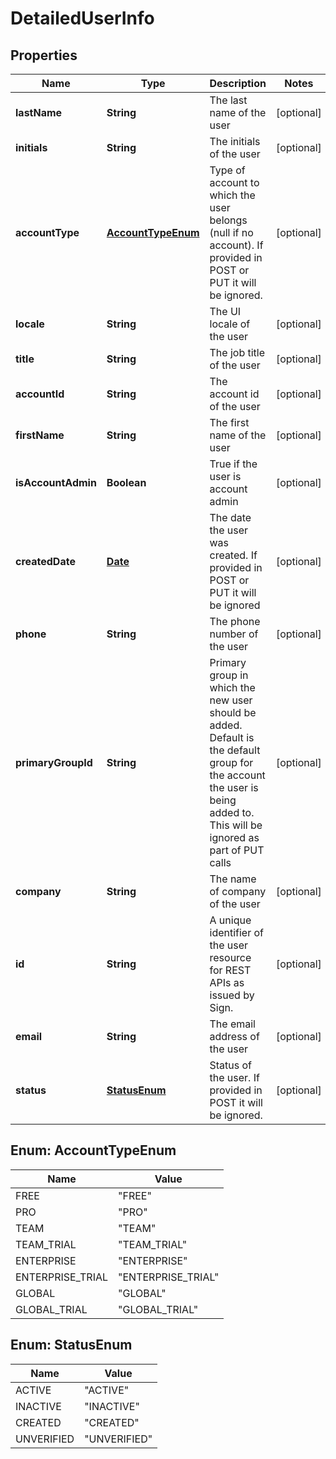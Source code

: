 
# DetailedUserInfo

## Properties
Name | Type | Description | Notes
------------ | ------------- | ------------- | -------------
**lastName** | **String** | The last name of the user |  [optional]
**initials** | **String** | The initials of the user |  [optional]
**accountType** | [**AccountTypeEnum**](#AccountTypeEnum) | Type of account to which the user belongs (null if no account). If provided in POST or PUT it will be ignored. |  [optional]
**locale** | **String** | The UI locale of the user |  [optional]
**title** | **String** | The job title of the user |  [optional]
**accountId** | **String** | The account id of the user |  [optional]
**firstName** | **String** | The first name of the user |  [optional]
**isAccountAdmin** | **Boolean** | True if the user is account admin |  [optional]
**createdDate** | [**Date**](Date.md) | The date the user was created. If provided in POST or PUT it will be ignored |  [optional]
**phone** | **String** | The phone number of the user |  [optional]
**primaryGroupId** | **String** | Primary group in which the new user should be added. Default is the default group for the account the user is being added to. This will be ignored as part of PUT calls |  [optional]
**company** | **String** | The name of company of the user |  [optional]
**id** | **String** | A unique identifier of the user resource for REST APIs as issued by Sign. |  [optional]
**email** | **String** | The email address of the user |  [optional]
**status** | [**StatusEnum**](#StatusEnum) | Status of the user. If provided in POST it will be ignored. |  [optional]


<a name="AccountTypeEnum"></a>
## Enum: AccountTypeEnum
Name | Value
---- | -----
FREE | &quot;FREE&quot;
PRO | &quot;PRO&quot;
TEAM | &quot;TEAM&quot;
TEAM_TRIAL | &quot;TEAM_TRIAL&quot;
ENTERPRISE | &quot;ENTERPRISE&quot;
ENTERPRISE_TRIAL | &quot;ENTERPRISE_TRIAL&quot;
GLOBAL | &quot;GLOBAL&quot;
GLOBAL_TRIAL | &quot;GLOBAL_TRIAL&quot;


<a name="StatusEnum"></a>
## Enum: StatusEnum
Name | Value
---- | -----
ACTIVE | &quot;ACTIVE&quot;
INACTIVE | &quot;INACTIVE&quot;
CREATED | &quot;CREATED&quot;
UNVERIFIED | &quot;UNVERIFIED&quot;



